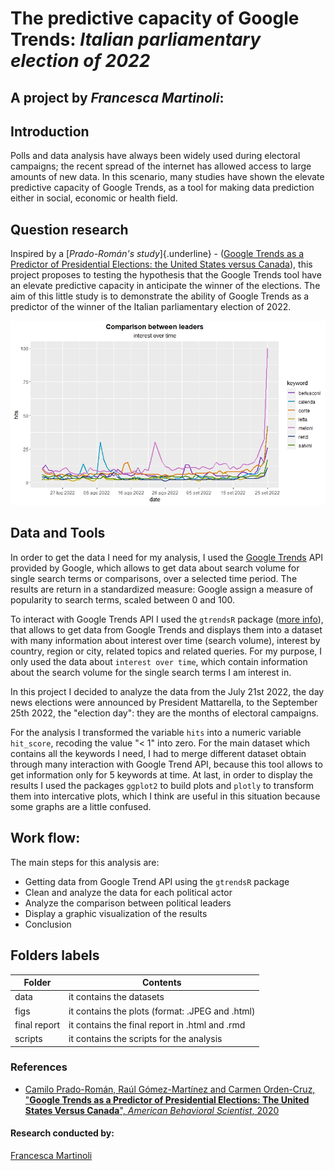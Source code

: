 # The predictive capacity of Google Trends: *Italian parliamentary election of 2022*

## A project by ***Francesca Martinoli***: 

## **Introduction**

Polls and data analysis have always been widely used during electoral campaigns; the recent spread of the internet has allowed access to large amounts of new data. In this scenario, many studies have shown the elevate predictive capacity of Google Trends, as a tool for making data prediction either in social, economic or health field.

## **Question research**

Inspired by a [*Prado-Román's study*]{.underline} - ([Google Trends as a Predictor of Presidential Elections: the United States versus Canada](https://journals.sagepub.com/doi/pdf/10.1177/0002764220975067?download=true)), this project proposes to testing the hypothesis that the Google Trends tool have an elevate predictive capacity in anticipate the winner of the elections. The aim of this little study is to demonstrate the ability of Google Trends as a predictor of the winner of the Italian parliamentary election of 2022.

![Logo](figs/compare_leaders.jpeg)

## **Data and Tools**

In order to get the data I need for my analysis, I used the [Google Trends](https://trends.google.it/trends/?geo=IT) API provided by Google, which allows to get data about search volume for single search terms or comparisons, over a selected time period. The results are return in a standardized measure: Google assign a measure of popularity to search terms, scaled between 0 and 100.

To interact with Google Trends API I used the `gtrendsR` package ([more info](https://github.com/PMassicotte/gtrendsR)), that allows to get data from Google Trends and displays them into a dataset with many information about interest over time (search volume), interest by country, region or city, related topics and related queries. For my purpose, I only used the data about `interest over time`, which contain information about the search volume for the single search terms I am interest in.

In this project I decided to analyze the data from the July 21st 2022, the day news elections were announced by President Mattarella, to the September 25th 2022, the "election day": they are the months of electoral campaigns.

For the analysis I transformed the variable `hits` into a numeric variable `hit_score`, recoding the value "\< 1" into zero. For the main dataset which contains all the keywords I need, I had to merge different dataset obtain through many interaction with Google Trend API, because this tool allows to get information only for 5 keywords at time. At last, in order to display the results I used the packages `ggplot2` to build plots and `plotly` to transform them into intercative plots, which I think are useful in this situation because some graphs are a little confused.

## **Work flow:**

The main steps for this analysis are:
-   Getting data from Google Trend API using the `gtrendsR` package
-   Clean and analyze the data for each political actor
-   Analyze the comparison between political leaders
-   Display a graphic visualization of the results
-   Conclusion


## Folders labels

| Folder | Contents |
| ----- | -----|
| data | it contains the datasets |
| figs | it contains the plots (format: .JPEG and .html) |
| final report | it contains the final report in .html and .rmd |
| scripts | it contains the scripts for the analysis | 

### References

-   [Camilo Prado-Román, Raúl Gómez-Martínez and Carmen Orden-Cruz, "**Google Trends as a Predictor of Presidential Elections: The United States Versus Canada**", *American Behavioral Scientist*, 2020](https://journals.sagepub.com/doi/pdf/10.1177/0002764220975067?download=true)

#### Research conducted by:

[Francesca Martinoli](https://github.com/martinoli-f)
